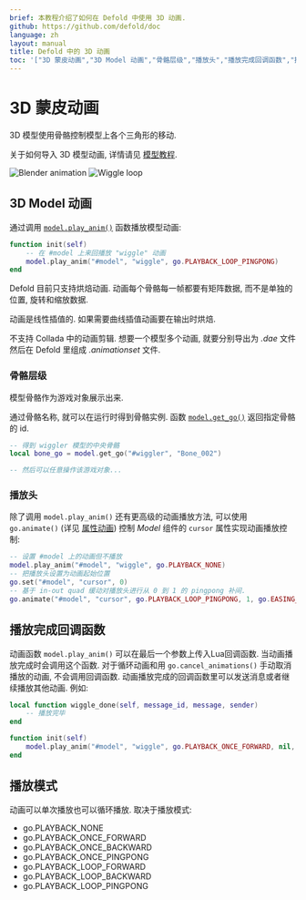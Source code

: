 ```yaml
---
brief: 本教程介绍了如何在 Defold 中使用 3D 动画.
github: https://github.com/defold/doc
language: zh
layout: manual
title: Defold 中的 3D 动画
toc: '["3D 蒙皮动画","3D Model 动画","骨骼层级","播放头","播放完成回调函数","播放模式"]'
---
```


# 3D 蒙皮动画

3D 模型使用骨骼控制模型上各个三角形的移动.

关于如何导入 3D 模型动画, 详情请见 [模型教程](/zh/manuals/model).

  ![Blender animation](/manuals/images/animation/blender_animation.png)
  ![Wiggle loop](/manuals/images/animation/suzanne.gif)


## 3D Model 动画

通过调用 [`model.play_anim()`](/ref/model#model.play_anim) 函数播放模型动画:

```lua
function init(self)
    -- 在 #model 上来回播放 "wiggle" 动画
    model.play_anim("#model", "wiggle", go.PLAYBACK_LOOP_PINGPONG)
end
```

<div class='sidenote' markdown='1'>
Defold 目前只支持烘焙动画. 动画每个骨骼每一帧都要有矩阵数据, 而不是单独的位置, 旋转和缩放数据.

动画是线性插值的. 如果需要曲线插值动画要在输出时烘焙.

不支持 Collada 中的动画剪辑. 想要一个模型多个动画, 就要分别导出为 *.dae* 文件然后在 Defold 里组成 *.animationset* 文件.
</div>


### 骨骼层级

模型骨骼作为游戏对象展示出来.

通过骨骼名称, 就可以在运行时得到骨骼实例. 函数 [`model.get_go()`](/ref/model#model.get_go) 返回指定骨骼的 id.

```lua
-- 得到 wiggler 模型的中央骨骼
local bone_go = model.get_go("#wiggler", "Bone_002")

-- 然后可以任意操作该游戏对象...
```

### 播放头

除了调用 `model.play_anim()` 还有更高级的动画播放方法, 可以使用 `go.animate()` (详见 [属性动画](/zh/manuals/property-animation)) 控制 *Model* 组件的 `cursor` 属性实现动画播放控制:

```lua
-- 设置 #model 上的动画但不播放
model.play_anim("#model", "wiggle", go.PLAYBACK_NONE)
-- 把播放头设置为动画起始位置
go.set("#model", "cursor", 0)
-- 基于 in-out quad 缓动对播放头进行从 0 到 1 的 pingpong 补间.
go.animate("#model", "cursor", go.PLAYBACK_LOOP_PINGPONG, 1, go.EASING_INOUTQUAD, 3)
```

## 播放完成回调函数

动画函数 `model.play_anim()` 可以在最后一个参数上传入Lua回调函数. 当动画播放完成时会调用这个函数. 对于循环动画和用 `go.cancel_animations()` 手动取消播放的动画, 不会调用回调函数. 动画播放完成的回调函数里可以发送消息或者继续播放其他动画. 例如:

```lua
local function wiggle_done(self, message_id, message, sender)
    -- 播放完毕
end

function init(self)
    model.play_anim("#model", "wiggle", go.PLAYBACK_ONCE_FORWARD, nil, wiggle_done)
end
```

## 播放模式

动画可以单次播放也可以循环播放. 取决于播放模式:

* go.PLAYBACK_NONE
* go.PLAYBACK_ONCE_FORWARD
* go.PLAYBACK_ONCE_BACKWARD
* go.PLAYBACK_ONCE_PINGPONG
* go.PLAYBACK_LOOP_FORWARD
* go.PLAYBACK_LOOP_BACKWARD
* go.PLAYBACK_LOOP_PINGPONG
